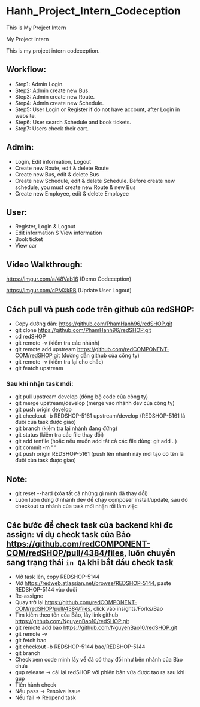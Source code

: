 # Hanh_Project_Intern_Codeception

This is My Project Intern

My Project Intern

This is my project intern codeception.

## Workflow:
- Step1: Admin Login.
- Step2: Admin create new Bus.
- Step3: Admin create new Route.
- Step4: Admin create new Schedule.
- Step5: User Login or Register if do not have account, after Login in website.
- Step6: User search Schedule and book tickets.
- Step7: Users check their cart.
## Admin:
- Login, Edit information, Logout
- Create new Route, edit & delete Route
- Create new Bus, edit & delete Bus
- Create new Schedule, edit & delete Schedule. Before create new schedule, you must create new Route & new Bus
- Create new Employee, edit & delete Employee
## User:
- Register, Login & Logout
- Edit information $ View information
- Book ticket
- View car
## Video Walkthrough:
https://imgur.com/a/48Vab16
(Demo Codeception)

https://imgur.com/cPMXkRB
(Update User Logout)

## Cách pull và push code trên github của redSHOP:
- Copy đường dẫn: https://github.com/PhamHanh96/redSHOP.git
- git clone https://github.com/PhamHanh96/redSHOP.git
- cd redSHOP
- git remote -v (kiểm tra các nhánh)
- git remote add upstream https://github.com/redCOMPONENT-COM/redSHOP.git (đường dẫn github của công ty)
- git remote -v (kiểm tra lại cho chắc)
- git featch upstream
### Sau khi nhận task mới:
- git pull upstream develop (đồng bộ code của công ty)
- git merge upstream/develop (merge vào nhánh dev của công ty)
- git push origin develop
- git checkout -b REDSHOP-5161 upstream/develop (REDSHOP-5161 là đuôi của task được giao)
- git branch (kiểm tra lại nhánh đang đứng)
- git status (kiểm tra các file thay đổi)
- git add tenfile (hoặc nếu muốn add tất cả các file dùng: git add . )
- git commit -m ""
- git push origin REDSHOP-5161 (push lên nhánh nãy mới tạo có tên là đuôi của task được giao)
## Note:
- git reset --hard (xóa tất cả những gì mình đã thay đổi)
- Luôn luôn đứng ở nhánh dev để chạy composer install/update, sau đó checkout ra nhánh của task mới nhận rồi làm việc
## Các bước để check task của backend khi đc assign: ví dụ check task của Bảo https://github.com/redCOMPONENT-COM/redSHOP/pull/4384/files, luôn chuyển sang trạng thái `in QA` khi bắt đầu check task
- Mở task lên, copy REDSHOP-5144
- Mở https://redweb.atlassian.net/browse/REDSHOP-5144, paste REDSHOP-5144 vào đuôi
- Re-assigne
- Quay trở lại https://github.com/redCOMPONENT-COM/redSHOP/pull/4384/files, click vào insights/Forks/Bao
- Tìm kiếm theo tên của Bảo, lấy link github https://github.com/NguyenBao10/redSHOP.git
- git remote add bao https://github.com/NguyenBao10/redSHOP.git
- git remote -v
- git fetch bao
- git checkout -b REDSHOP-5144 bao/REDSHOP-5144
- git branch
- Check xem code mình lấy về đã có thay đổi như bên nhánh của Bảo chưa
- gup release -> cài lại redSHOP với phiên bản vừa được tạo ra sau khi gup
- Tiến hành check
- Nếu pass -> Resolve Issue
- Nếu fail -> Reopend task
